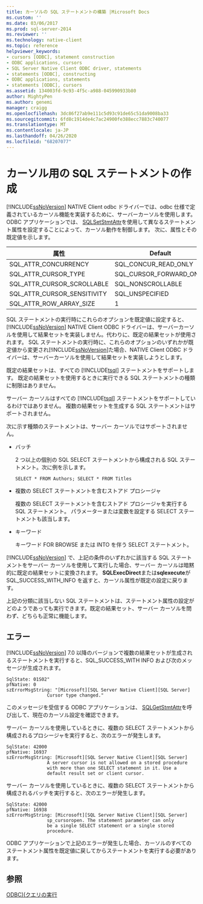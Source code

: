 ```yaml
---
title: カーソルの SQL ステートメントの構築 |Microsoft Docs
ms.custom: ''
ms.date: 03/06/2017
ms.prod: sql-server-2014
ms.reviewer: ''
ms.technology: native-client
ms.topic: reference
helpviewer_keywords:
- cursors [ODBC], statement construction
- ODBC applications, cursors
- SQL Server Native Client ODBC driver, statements
- statements [ODBC], constructing
- ODBC applications, statements
- statements [ODBC], cursors
ms.assetid: 134003fd-9c93-4f5c-a988-045990933b80
author: MightyPen
ms.author: genemi
manager: craigg
ms.openlocfilehash: 3dc86f27ab9e111c5d93c91de65c51da9008ba33
ms.sourcegitcommit: 6fd8c1914de4c7ac24900fe388ecc7883c740077
ms.translationtype: MT
ms.contentlocale: ja-JP
ms.lasthandoff: 04/26/2020
ms.locfileid: "68207077"
---
```

# <a name="constructing-sql-statements-for-cursors"></a>カーソル用の SQL ステートメントの作成
  [!INCLUDE[ssNoVersion](../../includes/ssnoversion-md.md)] NATIVE Client odbc ドライバーでは、odbc 仕様で定義されているカーソル機能を実装するために、サーバーカーソルを使用します。 ODBC アプリケーションでは、 [SQLSetStmtAttr](../native-client-odbc-api/sqlsetstmtattr.md)を使用して異なるステートメント属性を設定することによって、カーソル動作を制御します。 次に、属性とその既定値を示します。  
  
|属性|Default|  
|---------------|-------------|  
|SQL_ATTR_CONCURRENCY|SQL_CONCUR_READ_ONLY|  
|SQL_ATTR_CURSOR_TYPE|SQL_CURSOR_FORWARD_ONLY|  
|SQL_ATTR_CURSOR_SCROLLABLE|SQL_NONSCROLLABLE|  
|SQL_ATTR_CURSOR_SENSITIVITY|SQL_UNSPECIFIED|  
|SQL_ATTR_ROW_ARRAY_SIZE|1|  
  
 SQL ステートメントの実行時にこれらのオプションを既定値に設定すると、 [!INCLUDE[ssNoVersion](../../includes/ssnoversion-md.md)] NATIVE Client ODBC ドライバーは、サーバーカーソルを使用して結果セットを実装しません。代わりに、既定の結果セットが使用されます。 SQL ステートメントの実行時に、これらのオプションのいずれかが既定値から変更され[!INCLUDE[ssNoVersion](../../includes/ssnoversion-md.md)]た場合、NATIVE Client ODBC ドライバーは、サーバーカーソルを使用して結果セットを実装しようとします。  
  
 既定の結果セットは、すべての [!INCLUDE[tsql](../../includes/tsql-md.md)] ステートメントをサポートします。 既定の結果セットを使用するときに実行できる SQL ステートメントの種類に制限はありません。  
  
 サーバー カーソルはすべての [!INCLUDE[tsql](../../includes/tsql-md.md)] ステートメントをサポートしているわけではありません。 複数の結果セットを生成する SQL ステートメントはサポートされません。  
  
 次に示す種類のステートメントは、サーバー カーソルではサポートされません。  
  
-   バッチ  
  
     2 つ以上の個別の SQL SELECT ステートメントから構成される SQL ステートメント。次に例を示します。  
  
    ```  
    SELECT * FROM Authors; SELECT * FROM Titles  
    ```  
  
-   複数の SELECT ステートメントを含むストアド プロシージャ  
  
     複数の SELECT ステートメントを含むストアド プロシージャを実行する SQL ステートメント。 パラメーターまたは変数を設定する SELECT ステートメントも該当します。  
  
-   キーワード  
  
     キーワード FOR BROWSE または INTO を伴う SELECT ステートメント。  
  
 [!INCLUDE[ssNoVersion](../../includes/ssnoversion-md.md)] で、上記の条件のいずれかに該当する SQL ステートメントをサーバー カーソルを使用して実行した場合、サーバー カーソルは暗黙的に既定の結果セットに変換されます。 **SQLExecDirect**または**sqlexecute**が SQL_SUCCESS_WITH_INFO を返すと、カーソル属性が既定の設定に戻ります。  
  
 上記の分類に該当しない SQL ステートメントは、ステートメント属性の設定がどのようであっても実行できます。既定の結果セット、サーバー カーソルを問わず、どちらも正常に機能します。  
  
## <a name="errors"></a>エラー  
 [!INCLUDE[ssNoVersion](../../includes/ssnoversion-md.md)] 7.0 以降のバージョンで複数の結果セットが生成されるステートメントを実行すると、SQL_SUCCESS_WITH INFO および次のメッセージが生成されます。  
  
```  
SqlState: 01S02"  
pfNative: 0  
szErrorMsgString: "[Microsoft][SQL Server Native Client][SQL Server]  
               Cursor type changed."  
```  
  
 このメッセージを受信する ODBC アプリケーションは、 [SQLGetStmtAttr](../native-client-odbc-api/sqlgetstmtattr.md)を呼び出して、現在のカーソル設定を確認できます。  
  
 サーバー カーソルを使用しているときに、複数の SELECT ステートメントから構成されるプロシージャを実行すると、次のエラーが発生します。  
  
```  
SqlState: 42000  
pfNative: 16937  
szErrorMsgString: [Microsoft][SQL Server Native Client][SQL Server]  
               A server cursor is not allowed on a stored procedure  
               with more than one SELECT statement in it. Use a  
               default result set or client cursor.  
```  
  
 サーバー カーソルを使用しているときに、複数の SELECT ステートメントから構成されるバッチを実行すると、次のエラーが発生します。  
  
```  
SqlState: 42000  
pfNative: 16938  
szErrorMsgString: [Microsoft][SQL Server Native Client][SQL Server]  
               sp_cursoropen. The statement parameter can only  
               be a single SELECT statement or a single stored   
               procedure.  
```  
  
 ODBC アプリケーションで上記のエラーが発生した場合、カーソルのすべてのステートメント属性を既定値に戻してからステートメントを実行する必要があります。  
  
## <a name="see-also"></a>参照  
 [ODBC&#41;&#40;クエリの実行](executing-queries-odbc.md)  
  
  
